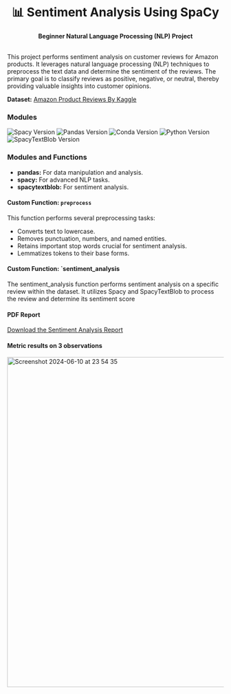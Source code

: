 <div align="center">
  <br>
  <h1>📊 Sentiment Analysis Using SpaCy</h1>
  <strong>Beginner Natural Language Processing (NLP) Project</strong>
</div>
<br>

This project performs sentiment analysis on customer reviews for Amazon products. It leverages natural language processing (NLP)
techniques to preprocess the text data and determine the sentiment of the reviews. The primary goal is to classify reviews as positive,
negative, or neutral, thereby providing valuable insights into customer opinions.

**Dataset:** [Amazon Product Reviews By Kaggle](https://www.kaggle.com/datasets/datafiniti/consumer-reviews-of-amazon-products)

### Modules
![Spacy Version](https://img.shields.io/badge/spacy-v3.7.2-blue)
![Pandas Version](https://img.shields.io/badge/pandas-v2.2.2-blue)
![Conda Version](https://img.shields.io/badge/conda-v24.5.0-blue)
![Python Version](https://img.shields.io/badge/python-v3.12.2-blue)
![SpacyTextBlob Version](https://img.shields.io/badge/spacytextblob-v4.0.0-blue)


### Modules and Functions

- **pandas:** For data manipulation and analysis.
- **spacy:** For advanced NLP tasks.
- **spacytextblob:** For sentiment analysis.

#### Custom Function: `preprocess`

This function performs several preprocessing tasks:
- Converts text to lowercase.
- Removes punctuation, numbers, and named entities.
- Retains important stop words crucial for sentiment analysis.
- Lemmatizes tokens to their base forms.


#### Custom Function: `sentiment_analysis

The sentiment_analysis function performs sentiment analysis on a specific
review within the dataset. It utilizes Spacy and SpacyTextBlob to process
the review and determine its sentiment score

#### PDF Report

[Download the Sentiment Analysis Report](Sentiment_Analysis/sentiment_analysis_report.pdf)


#### Metric results on 3 observations
  
<img width="768" alt="Screenshot 2024-06-10 at 23 54 35" src="https://github.com/EroldGjoka/Sentiment_Analysis/assets/162522371/e5a24abc-3cf2-4591-a160-824de64b4ddd">
